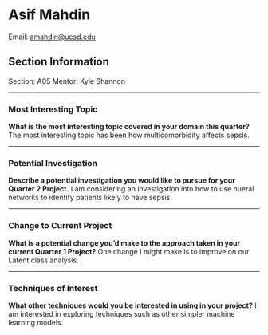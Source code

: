 # Asif Mahdin
Email: amahdin@ucsd.edu

## Section Information
Section: A05
Mentor: Kyle Shannon

---

### Most Interesting Topic
**What is the most interesting topic covered in your domain this quarter?**
The most interesting topic has been how multicomorbidity affects sepsis.

---

### Potential Investigation
**Describe a potential investigation you would like to pursue for your Quarter 2 Project.**
I am considering an investigation into how to use nueral networks to identify patients likely to have sepsis.

---

### Change to Current Project
**What is a potential change you’d make to the approach taken in your current Quarter 1 Project?**
One change I might make is to improve on our Latent class analysis.

---

### Techniques of Interest
**What other techniques would you be interested in using in your project?**
I am interested in exploring techniques such as other simpler machine learning models.
